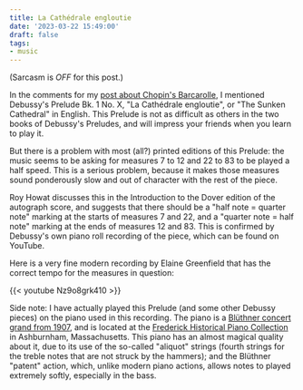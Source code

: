 ```yaml
---
title: La Cathédrale engloutie
date: '2023-03-22 15:49:00'
draft: false
tags:
- music
---
```


(Sarcasm is *OFF* for this post.)

In the comments for my [post about Chopin's Barcarolle](/posts/2023-03-18-exhaustion/), I mentioned
Debussy's Prelude Bk. 1 No. X, "La Cathédrale engloutie", or "The Sunken
Cathedral" in English.  This Prelude is not as difficult as others
in the two books of Debussy's Preludes, and will impress your friends when you learn
to play it.

But there is a problem with most (all?) printed editions of this
Prelude: the music seems to be asking for measures 7 to 12 and 22 to 83 to
be played a half speed.  This is a serious problem, because it makes
those measures sound ponderously slow and out of character with the rest
of the piece.

Roy Howat discusses this in the Introduction to the Dover
edition of the autograph score, and suggests that there should be
a "half note = quarter note" marking at the starts of measures 7 and
22, and a "quarter note = half note" marking at the ends of measures 12
and 83.  This is confirmed by Debussy's own piano roll recording of
the piece, which can be found on YouTube.

Here is a very fine modern recording by Elaine Greenfield that has the correct tempo for the measures
in question:

{{< youtube Nz9o8grk410 >}}

Side note: I have actually played this Prelude (and some other Debussy pieces)
on the piano used in this recording.  The piano is a [Blüthner concert grand from 1907](https://www.frederickcollection.org/Bluth1907.htm),
and is located at the [Frederick Historical Piano Collection](https://www.frederickcollection.org/)
in Ashburnham, Massachusetts.  This piano has an almost magical quality about it,
due to its use of the so-called "aliquot" strings (fourth strings for the treble notes
that are not struck by the hammers); and the Blüthner "patent" action, which, unlike modern
piano actions, allows notes to played extremely softly, especially in the bass.
